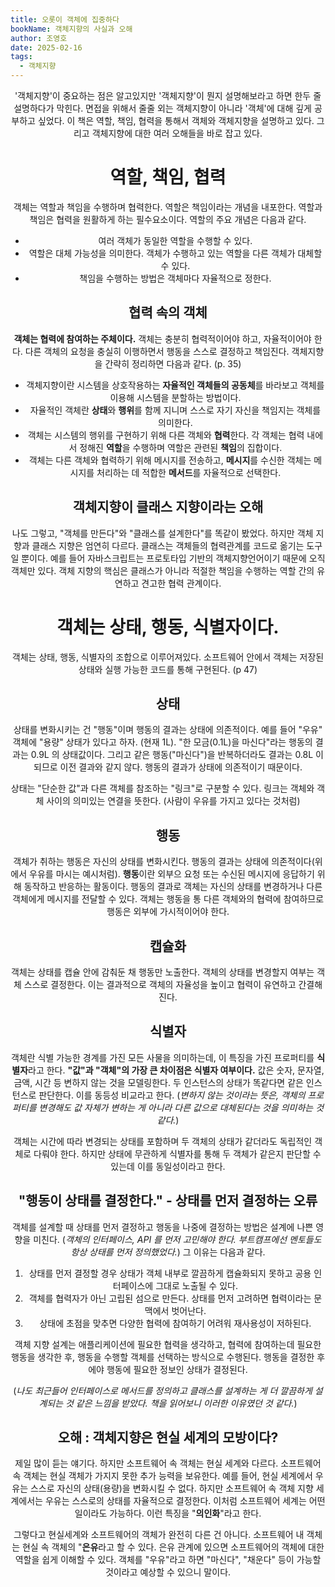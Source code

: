 ```yaml
---
title: 오롯이 객체에 집중하다
bookName: 객체지향의 사실과 오해
author: 조영호
date: 2025-02-16
tags:
  - 객체지향
---
```

<Header />


'객체지향'이 중요하는 점은 알고있지만 '객체지향'이 뭔지 설명해보라고 하면 한두 줄 설명하다가 막힌다. 면접을 위해서 줄줄 외는 객체지향이 아니라 '객체'에 대해 깊게 공부하고 싶었다. 이 책은 역할, 책임, 협력을 통해서 객체와 객체지향을 설명하고 있다. 그리고 객체지향에 대한 여러 오해들을 바로 잡고 있다.

<description />

# 역할, 책임, 협력

객체는 역할과 책임을 수행하며 협력한다. 역할은 책임이라는 개념을 내포한다. 역할과 책임은 협력을 원활하게 하는 필수요소이다. 역할의 주요 개념은 다음과 같다.

- 여러 객체가 동일한 역할을 수행할 수 있다.
- 역할은 대체 가능성을 의미한다. 객체가 수행하고 있는 역할을 다른 객체가 대체할 수 있다.
- 책임을 수행하는 방법은 객체마다 자율적으로 정한다.

## 협력 속의 객체

**객체는 협력에 참여하는 주체이다.** 객체는 충분히 협력적이어야 하고, 자율적이어야 한다. 다른 객체의 요청을 충실히 이행하면서 행동을 스스로 결정하고 책임진다. 객체지향을 간략히 정리하면 다음과 같다. (p. 35)

- 객체지향이란 시스템을 상호작용하는 **자율적인 객체들의 공동체**를 바라보고 객체를 이용해 시스템을 분할하는 방법이다.
- 자율적인 객체란 **상태**와 **행위**를 함께 지니며 스스로 자기 자신을 책임지는 객체를 의미한다.
- 객체는 시스템의 행위를 구현하기 위해 다른 객체와 **협력**한다. 각 객체는 협력 내에서 정해진 **역할**을 수행하며 역할은 관련된 **책임**의 집합이다.
- 객체는 다른 객체와 협력하기 위해 메시지를 전송하고, **메시지**를 수신한 객체는 메시지를 처리하는 데 적합한 **메서드**를 자율적으로 선택한다.

## 객체지향이 클래스 지향이라는 오해

나도 그렇고, "객체를 만든다"와 "클래스를 설계한다"를 똑같이 봤었다. 하지만 객체 지향과 클래스 지향은 엄연히 다르다. 클래스는 객체들의 협력관계를 코드로 옮기는 도구일 뿐이다. 예를 들어 자바스크립트는 프로토타입 기반의 객체지향언어이기 때문에 오직 객체만 있다. 객체 지향의 핵심은 클래스가 아니라 적절한 책임을 수행하는 역할 간의 유연하고 견고한 협력 관계이다.

# 객체는 상태, 행동, 식별자이다.

객체는 상태, 행동, 식별자의 조합으로 이루어져있다. 소프트웨어 안에서 객체는 저장된 상태와 실행 가능한 코드를 통해 구현된다. (p 47)

## 상태

상태를 변화시키는 건 "행동"이며 행동의 결과는 상태에 의존적이다. 예를 들어 "우유" 객체에 "용량" 상태가 있다고 하자. (현재 1L). "한 모금(0.1L)을 마신다"라는 행동의 결과는 0.9L 의 상태값이다. 그리고 같은 행동("마신다")을 반복하더라도 결과는 0.8L 이 되므로 이전 결과와 같지 않다. 행동의 결과가 상태에 의존적이기 때문이다.

상태는 "단순한 값"과 다른 객체를 참조하는 "링크"로 구분할 수 있다. 링크는 객체와 객체 사이의 의미있는 연결을 뜻한다. (사람이 우유를 가지고 있다는 것처럼)

## 행동

객체가 취하는 행동은 자신의 상태를 변화시킨다. 행동의 결과는 상태에 의존적이다(위에서 우유를 마시는 예시처럼). **행동**이란 외부으 요청 또는 수신된 메시지에 응답하기 위해 동작하고 반응하는 활동이다. 행동의 결과로 객체는 자신의 상태를 변경하거나 다른 객체에게 메시지를 전달할 수 있다. 객체는 행동을 통 다른 객체와의 협력에 참여하므로 행동은 외부에 가시적이어야 한다.

## 캡슐화

객체는 상태를 캡슐 안에 감춰둔 채 행동만 노출한다. 객체의 상태를 변경할지 여부는 객체 스스로 결정한다. 이는 결과적으로 객체의 자율성을 높이고 협력이 유연하고 간결해진다.

## 식별자

객체란 식별 가능한 경계를 가진 모든 사물을 의미하는데, 이 특징을 가진 프로퍼티를 **식별자**라고 한다. **"값"과 "객체"의 가장 큰 차이점은 식별자 여부이다.** 값은 숫자, 문자열, 금액, 시간 등 변하지 않는 것을 모델링한다. 두 인스턴스의 상태가 똑같다면 같은 인스턴스로 판단한다. 이를 동등성 비교라고 한다. (*변하지 않는 것이라는 뜻은, 객체의 프로퍼티를 변경해도 값 자체가 변하는 게 아니라 다른 값으로 대체된다는 것을 의미하는 것 같다.*)

객체는 시간에 따라 변경되는 상태를 포함하며 두 객체의 상태가 같더라도 독립적인 객체로 다뤄야 한다. 하지만 상태에 무관하게 식별자를 통해 두 객체가 같은지 판단할 수 있는데 이를 동일성이라고 한다.

## "행동이 상태를 결정한다." - 상태를 먼저 결정하는 오류

객체를 설계할 때 상태를 먼저 결정하고 행동을 나중에 결정하는 방법은 설계에 나쁜 영향을 미친다. (*객체의 인터페이스, API 를 먼저 고민해야 한다. 부트캠프에선 멘토들도 항상 상태를 먼저 정의했었다.*) 그 이유는 다음과 같다.

1. 상태를 먼저 결정할 경우 상태가 객체 내부로 깔끔하게 캡슐화되지 못하고 공용 인터페이스에 그대로 노출될 수 있다.
2. 객체를 협력자가 아닌 고립된 섬으로 만든다. 상태를 먼저 고려하면 협력이라는 문맥에서 벗어난다.
3. 상태에 초점을 맞추면 다양한 협력에 참여하기 어려워 재사용성이 저하된다.

객체 지향 설계는 애플리케이션에 필요한 협력을 생각하고, 협력에 참여하는데 필요한 행동을 생각한 후, 행동을 수행할 객체를 선택하는 방식으로 수행된다. 행동을 결정한 후에야 행동에 필요한 정보인 상태가 결정된다.

(*나도 최근들어 인터페이스로 메서드를 정의하고 클래스를 설계하는 게 더 깔끔하게 설계되는 것 같은 느낌을 받았다. 책을 읽어보니 이러한 이유였던 것 같다.*)

## 오해 : 객체지향은 현실 세계의 모방이다?

제일 많이 듣는 얘기다. 하지만 소프트웨어 속 객체는 현실 세계와 다르다. 소프트웨어 속 객체는 현실 객체가 가지지 못한 추가 능력을 보유한다. 예를 들어, 현실 세계에서 우유는 스스로 자신의 상태(용량)을 변화시킬 수 없다. 하지만 소프트웨어 속 객체 지향 세계에서는 우유는 스스로의 상태를 자율적으로 결정한다. 이처럼 소프트웨어 세계는 어떤 일이라도 가능하다. 이런 특징을 "**의인화**"라고 한다.

그렇다고 현실세계와 소프트웨어의 객체가 완전히 다른 건 아니다. 소프트웨어 내 객체는 현실 속 객체의 "**은유**라고 할 수 있다. 은유 관계에 있으면 소프트웨어의 객체에 대한 역할을 쉽게 이해할 수 있다. 객체를 "우유"라고 하면 "마신다", "채운다" 등이 가능할 것이라고 예상할 수 있으니 말이다.

<Footer />
